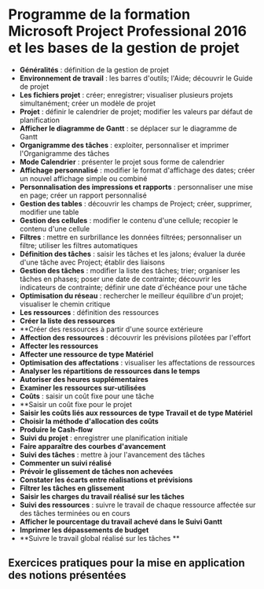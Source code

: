 # Programme de la formation Microsoft Project Professional 2016 et les bases de la gestion de projet

* **Généralités** : définition de la gestion de projet 
* **Environnement de travail** : les barres d'outils; l'Aide; découvrir le Guide de projet 
* **Les fichiers projet** : créer; enregistrer; visualiser plusieurs projets simultanément; créer un modèle de projet 
* **Projet** : définir le calendrier de projet; modifier les valeurs par défaut de planification 
* **Afficher le diagramme de Gantt** : se déplacer sur le diagramme de Gantt 
* **Organigramme des tâches** : exploiter, personnaliser et imprimer l'Organigramme des tâches 
* **Mode Calendrier** : présenter le projet sous forme de calendrier 
* **Affichage personnalisé** : modifier le format d'affichage des dates; créer un nouvel affichage simple ou combiné 
* **Personnalisation des impressions et rapports** : personnaliser une mise en page; créer un rapport personnalisé 
* **Gestion des tables** : découvrir les champs de Project; créer, supprimer, modifier une table 
* **Gestion des cellules** : modifier le contenu d'une cellule; recopier le contenu d'une cellule 
* **Filtres** : mettre en surbrillance les données filtrées; personnaliser un filtre; utiliser les filtres automatiques 
* **Définition des tâches** : saisir les tâches et les jalons; évaluer la durée d'une tâche avec Project; établir des liaisons 
* **Gestion des tâches** : modifier la liste des tâches; trier; organiser les tâches en phases; poser une date de contrainte; découvrir les indicateurs de contrainte; définir une date d'échéance pour une tâche 
* **Optimisation du réseau** : rechercher le meilleur équilibre d'un projet; visualiser le chemin critique
* **Les ressources** : définition des ressources
* **Créer la liste des ressources**
* **Créer des ressources à partir d'une source extérieure 
* **Affection des ressources** : découvrir les prévisions pilotées par l'effort
* **Affecter les ressources**
* **Affecter une ressource de type Matériel**
* **Optimisation des affectations** : visualiser les affectations de ressources
* **Analyser les répartitions de ressources dans le temps**
* **Autoriser des heures supplémentaires**
* **Examiner les ressources sur-utilisées**
* **Coûts** : saisir un coût fixe pour une tâche
* **Saisir un coût fixe pour le projet
* **Saisir les coûts liés aux ressources de type Travail et de type Matériel**
* **Choisir la méthode d'allocation des coûts**
* **Produire le Cash-flow**
* **Suivi du projet** : enregistrer une planification initiale
* **Faire apparaître des courbes d'avancement**
* **Suivi des tâches** : mettre à jour l'avancement des tâches
* **Commenter un suivi réalisé**
* **Prévoir le glissement de tâches non achevées**
* **Constater les écarts entre réalisations et prévisions**
* **Filtrer les tâches en glissement**
* **Saisir les charges du travail réalisé sur les tâches**
* **Suivi des ressources** : suivre le travail de chaque ressource affectée sur des tâches terminées ou en cours
* **Afficher le pourcentage du travail achevé dans le Suivi Gantt**
* **Imprimer les dépassements de budget**
* **Suivre le travail global réalisé sur les tâches **

## **Exercices pratiques pour la mise en application des notions présentées**
